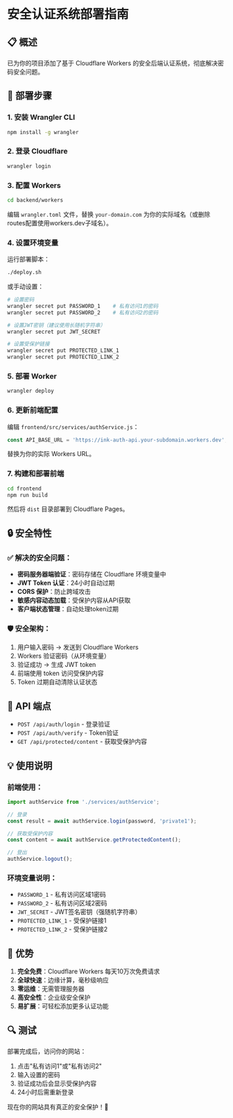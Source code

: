 # 安全认证系统部署指南

## 📋 概述

已为你的项目添加了基于 Cloudflare Workers 的安全后端认证系统，彻底解决密码安全问题。

## 🔧 部署步骤

### 1. 安装 Wrangler CLI

```bash
npm install -g wrangler
```

### 2. 登录 Cloudflare

```bash
wrangler login
```

### 3. 配置 Workers

```bash
cd backend/workers
```

编辑 `wrangler.toml` 文件，替换 `your-domain.com` 为你的实际域名（或删除routes配置使用workers.dev子域名）。

### 4. 设置环境变量

运行部署脚本：

```bash
./deploy.sh
```

或手动设置：

```bash
# 设置密码
wrangler secret put PASSWORD_1    # 私有访问1的密码
wrangler secret put PASSWORD_2    # 私有访问2的密码

# 设置JWT密钥（建议使用长随机字符串）
wrangler secret put JWT_SECRET

# 设置受保护链接
wrangler secret put PROTECTED_LINK_1
wrangler secret put PROTECTED_LINK_2
```

### 5. 部署 Worker

```bash
wrangler deploy
```

### 6. 更新前端配置

编辑 `frontend/src/services/authService.js`：

```javascript
const API_BASE_URL = 'https://ink-auth-api.your-subdomain.workers.dev';
```

替换为你的实际 Workers URL。

### 7. 构建和部署前端

```bash
cd frontend
npm run build
```

然后将 `dist` 目录部署到 Cloudflare Pages。

## 🔒 安全特性

### ✅ 解决的安全问题：
- **密码服务器端验证**：密码存储在 Cloudflare 环境变量中
- **JWT Token 认证**：24小时自动过期
- **CORS 保护**：防止跨域攻击
- **敏感内容动态加载**：受保护内容从API获取
- **客户端状态管理**：自动处理token过期

### 🛡️ 安全架构：
1. 用户输入密码 → 发送到 Cloudflare Workers
2. Workers 验证密码（从环境变量）
3. 验证成功 → 生成 JWT token
4. 前端使用 token 访问受保护内容
5. Token 过期自动清除认证状态

## 📡 API 端点

- `POST /api/auth/login` - 登录验证
- `POST /api/auth/verify` - Token验证
- `GET /api/protected/content` - 获取受保护内容

## 💡 使用说明

### 前端使用：
```javascript
import authService from './services/authService';

// 登录
const result = await authService.login(password, 'private1');

// 获取受保护内容
const content = await authService.getProtectedContent();

// 登出
authService.logout();
```

### 环境变量说明：
- `PASSWORD_1` - 私有访问区域1密码
- `PASSWORD_2` - 私有访问区域2密码  
- `JWT_SECRET` - JWT签名密钥（强随机字符串）
- `PROTECTED_LINK_1` - 受保护链接1
- `PROTECTED_LINK_2` - 受保护链接2

## 🚀 优势

1. **完全免费**：Cloudflare Workers 每天10万次免费请求
2. **全球快速**：边缘计算，毫秒级响应
3. **零运维**：无需管理服务器
4. **高安全性**：企业级安全保护
5. **易扩展**：可轻松添加更多认证功能

## 🔍 测试

部署完成后，访问你的网站：
1. 点击"私有访问1"或"私有访问2"
2. 输入设置的密码
3. 验证成功后会显示受保护内容
4. 24小时后需重新登录

现在你的网站具有真正的安全保护！🎉